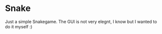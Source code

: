 # Snake

Just a simple Snakegame. The GUI is not very elegnt, I know but I wanted to do it myself :)
